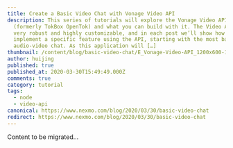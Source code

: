 ```yaml
---
title: Create a Basic Video Chat with Vonage Video API
description: This series of tutorials will explore the Vonage Video API
  (formerly TokBox OpenTok) and what you can build with it. The Video API is
  very robust and highly customizable, and in each post we’ll show how to
  implement a specific feature using the API, starting with the most basic
  audio-video chat. As this application will […]
thumbnail: /content/blog/basic-video-chat/E_Vonage-Video-API_1200x600-1.png
author: huijing
published: true
published_at: 2020-03-30T15:49:49.000Z
comments: true
category: tutorial
tags:
  - node
  - video-api
canonical: https://www.nexmo.com/blog/2020/03/30/basic-video-chat
redirect: https://www.nexmo.com/blog/2020/03/30/basic-video-chat
---
```


Content to be migrated...
